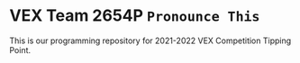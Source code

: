 # VEX Team 2654P `Pronounce This`

This is our programming repository for 2021-2022 VEX Competition Tipping Point.  
